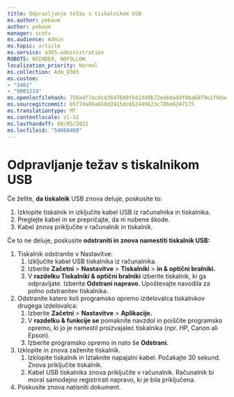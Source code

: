 ```yaml
---
title: Odpravljanje težav s tiskalnikom USB
ms.author: pebaum
author: pebaum
manager: scotv
ms.audience: Admin
ms.topic: article
ms.service: o365-administration
ROBOTS: NOINDEX, NOFOLLOW
localization_priority: Normal
ms.collection: Adm_O365
ms.custom:
- "3482"
- "9001214"
ms.openlocfilehash: 750a4f7ac0cd36476b0f682dd8b72ee6da4df0ba6879e1f9dad32dbcea15053e
ms.sourcegitcommit: b5f7da89a650d2915dc652449623c78be6247175
ms.translationtype: MT
ms.contentlocale: sl-SI
ms.lasthandoff: 08/05/2021
ms.locfileid: "54068468"
---
```

# <a name="fix-usb-printer-connection-issues"></a>Odpravljanje težav s tiskalnikom USB

Če želite, **da tiskalnik** USB znova deluje, poskusite to:

1. Izklopite tiskalnik in izključite kabel USB iz računalnika in tiskalnika.
2. Preglejte kabel in se prepričajte, da ni nobene škode.
3. Kabel znova priključite v računalnik in tiskalnik.

Če to ne deluje, poskusite **odstraniti in znova namestiti tiskalnik USB:**

1. Tiskalnik odstranite v Nastavitve:
    1. Izključite kabel USB tiskalnika iz računalnika.
    2. Izberite **Začetni**  >  **Nastavitve**  >  **Tiskalniki**  >  **in & optični bralniki.**
    3. V **razdelku Tiskalniki & optični bralniki** izberite tiskalnik, ki ga odpravljate. Izberite **Odstrani napravo**. Upoštevajte navodila za polno odstranitev tiskalnika.
2. Odstranite katero koli programsko opremo izdelovalca tiskalnikov drugega izdelovalca:
    1. Izberite **Začetni**  >  **Nastavitve**  >  **Aplikacije.**
    2. V **razdelku & funkcije se** pomaknite navzdol in poiščite programsko opremo, ki jo je namestil proizvajalec tiskalnika (npr. HP, Canon ali Epson).
    3. Izberite programsko opremo in nato še **Odstrani.**
3. Izklopite in znova zaženite tiskalnik.<br>
    1. Izklopite tiskalnik in Iztaknite napajalni kabel. Počakajte 30 sekund. Znova priključite tiskalnik.
    2. Kabel USB tiskalnika znova priključite v računalnik. Računalnik bi moral samodejno registrirati napravo, ki je bila priključena.
4. Poskusite znova natisniti dokument.